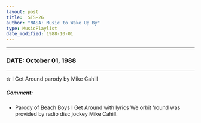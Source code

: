 ```yaml
---
layout: post
title:  STS-26
author: "NASA: Music to Wake Up By"
type: MusicPlaylist
date_modified: 1988-10-01
---
```


----
### DATE: October 01, 1988
----
✫ I Get Around parody by Mike Cahill

##### Comment:
* Parody of Beach Boys I Get Around with lyrics We orbit 'round was provided by radio disc jockey Mike Cahill.
